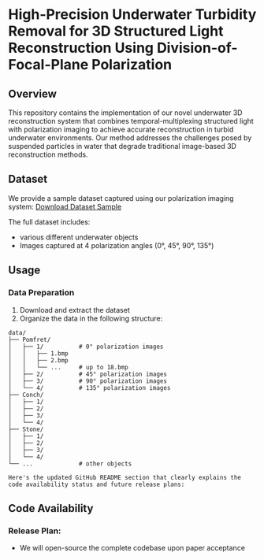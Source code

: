 # High-Precision Underwater Turbidity Removal for 3D Structured Light Reconstruction Using Division-of-Focal-Plane Polarization

## Overview
This repository contains the implementation of our novel underwater 3D reconstruction system that combines temporal-multiplexing structured light with polarization imaging to achieve accurate reconstruction in turbid underwater environments. Our method addresses the challenges posed by suspended particles in water that degrade traditional image-based 3D reconstruction methods.

## Dataset
We provide a sample dataset captured using our polarization imaging system:
[Download Dataset Sample]([https://drive.google.com/file/d/1QpZIhsUIWLAgQCXWXdj865gSNkjpCRrd/view?usp=drive_link](https://drive.google.com/file/d/1rh0UrDlGg4wbXzDrCZMJ1-vDWwXk9qjY/view?usp=drive_link))

The full dataset includes:
- various different underwater objects
- Images captured at 4 polarization angles (0°, 45°, 90°, 135°)

## Usage
### Data Preparation
1. Download and extract the dataset
2. Organize the data in the following structure:
```
data/
├── Pomfret/
│   ├── 1/          # 0° polarization images
│   │   ├── 1.bmp
│   │   ├── 2.bmp
│   │   └── ...     # up to 18.bmp
│   ├── 2/          # 45° polarization images
│   ├── 3/          # 90° polarization images
│   └── 4/          # 135° polarization images
├── Conch/
│   ├── 1/
│   ├── 2/
│   ├── 3/
│   └── 4/
├── Stone/
│   ├── 1/
│   ├── 2/
│   ├── 3/
│   └── 4/
└── ...             # other objects

Here's the updated GitHub README section that clearly explains the code availability status and future release plans:
```
## Code Availability
### Release Plan:
- We will open-source the complete codebase upon paper acceptance
